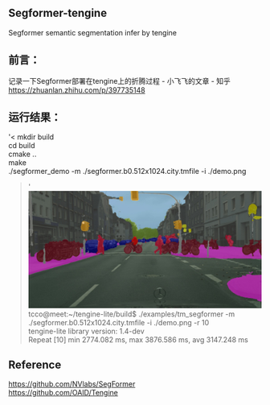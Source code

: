 ## Segformer-tengine  
Segformer semantic segmentation infer by tengine
## 前言：
记录一下Segformer部署在tengine上的折腾过程 - 小飞飞的文章 - 知乎
https://zhuanlan.zhihu.com/p/397735148  

## 运行结果：
'<
mkdir build  
cd build  
cmake ..  
make  
./segformer_demo -m ./segformer.b0.512x1024.city.tmfile -i ./demo.png  
>'
![image](https://github.com/FeiGeChuanShu/segformer-tengine/blob/main/result.jpg)  
tcco@meet:~/tengine-lite/build$ ./examples/tm_segformer -m ./segformer.b0.512x1024.city.tmfile -i ./demo.png -r 10  
tengine-lite library version: 1.4-dev  
Repeat [10] min 2774.082 ms, max 3876.586 ms, avg 3147.248 ms

## Reference  
https://github.com/NVlabs/SegFormer  
https://github.com/OAID/Tengine  
